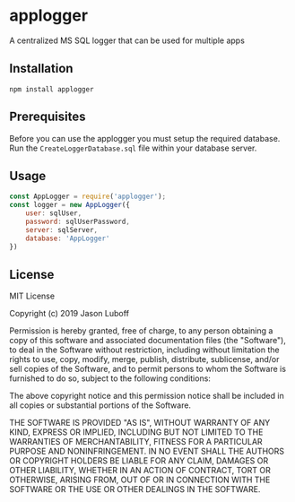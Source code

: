 # applogger

A centralized MS SQL logger that can be used for multiple apps

## Installation

    npm install applogger

## Prerequisites

Before you can use the applogger you must setup the required database. Run the `CreateLoggerDatabase.sql` file within your database server.

## Usage

```javascript
const AppLogger = require('applogger');
const logger = new AppLogger({
    user: sqlUser, 
    password: sqlUserPassword,
    server: sqlServer,
    database: 'AppLogger'
})
```

## License

MIT License

Copyright (c) 2019 Jason Luboff

Permission is hereby granted, free of charge, to any person obtaining a copy
of this software and associated documentation files (the "Software"), to deal
in the Software without restriction, including without limitation the rights
to use, copy, modify, merge, publish, distribute, sublicense, and/or sell
copies of the Software, and to permit persons to whom the Software is
furnished to do so, subject to the following conditions:

The above copyright notice and this permission notice shall be included in all
copies or substantial portions of the Software.

THE SOFTWARE IS PROVIDED "AS IS", WITHOUT WARRANTY OF ANY KIND, EXPRESS OR
IMPLIED, INCLUDING BUT NOT LIMITED TO THE WARRANTIES OF MERCHANTABILITY,
FITNESS FOR A PARTICULAR PURPOSE AND NONINFRINGEMENT. IN NO EVENT SHALL THE
AUTHORS OR COPYRIGHT HOLDERS BE LIABLE FOR ANY CLAIM, DAMAGES OR OTHER
LIABILITY, WHETHER IN AN ACTION OF CONTRACT, TORT OR OTHERWISE, ARISING FROM,
OUT OF OR IN CONNECTION WITH THE SOFTWARE OR THE USE OR OTHER DEALINGS IN THE
SOFTWARE.

